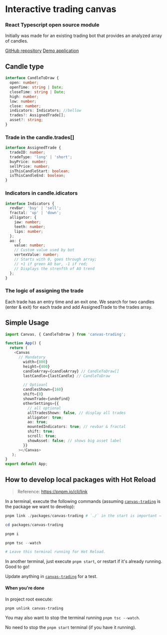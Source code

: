 ﻿# Interactive trading canvas

### React Typescript open source module

Initially was made for an existing trading bot that provides an analyzed array of candles.

[GitHub repository](https://github.com/makskornakov/canvas-trading-demo)
[Demo application](https://makskornakov.github.io/canvas-trading-demo/)

## Candle type

```typescript
interface CandleToDraw {
  open: number;
  openTime: string | Date;
  closeTime: string | Date;
  high: number;
  low: number;
  close: number;
  indicators: Indicators; //bellow
  trades?: AssignedTrade[];
  asset?: string;
}
```

### Trade in the candle.trades[]

```typescript
interface AssignedTrade {
  tradeID: number;
  tradeType: 'long' | 'short';
  buyPrice: number;
  sellPrice: number;
  isThisCandleStart: boolean;
  isThisCandleEnd: boolean;
}
```

### Indicators in candle.idicators

```typescript
interface Indicators {
  revBar: 'buy' | 'sell';
  fractal: 'up' | 'down';
  alligator: {
    jaw: number;
    teeth: number;
    lips: number;
  };
  ao: {
    value: number;
    // Custom value used by bot
    vertexValue: number;
    // Starts with 0, goes through array;
    // +1 if green AO bar, -1 if red;
    // Displays the strenfth of AO trend
  };
}
```

### The logic of assigning the trade

Each trade has an entry time and an exit one. We search for two candles (enter & exit) for each trade and add AssignedTrade to the trades array.

## Simple Usage

```typescript
import Canvas, { CandleToDraw } from 'canvas-trading';

function App() {
  return (
    <Canvas
      // Mandatory
        width={800}
        height={400}
        candleArray={candleArray} // CandleToDraw[]
        lastCandle={lastCandle} // CandleToDraw

        // Optioanl
        candlesShown={160}
        shift={0}
        shownTrade={undefind}
        otherSettings={{
          // all optional
          allTradesShown: false, // display all trades
          alligator: true;
          ao: true;
          mountedIndicators: true; // revbar & fractal
          shift: true;
          scroll: true;
          showAsset: false; // shows big asset label
        }}
      ></Canvas>
   );
}
export default App;
```

## How to develop local packages with Hot Reload

> Reference: https://pnpm.io/cli/link

In a terminal, execute the following commands (assuming [`canvas-trading`][canvas-trading] is the package we want to develop):

```ps1
pnpm link ./packages/canvas-trading # `./` in the start is important — this is how `pnpm link` knows that it is a relative path.

cd packages/canvas-trading

pnpm i

pnpm tsc --watch

# Leave this terminal running for Hot Reload.
```

In another terminal, just execute `pnpm start`, or restart if it's already running. Good to go!

Update anything in [`canvas-trading`][canvas-trading] for a test.

#### When you're done

In project root execute:

```ps1
pnpm unlink canvas-trading
```

You may also want to stop the terminal running `pnpm tsc --watch`.

No need to stop the `pnpm start` terminal (if you have it running).

[canvas-trading]: ./packages/canvas-trading/
